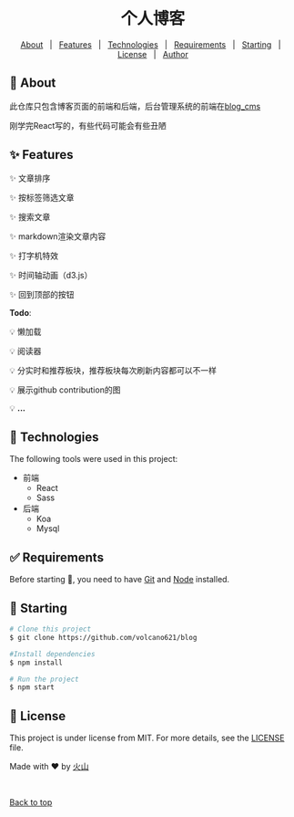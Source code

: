 <div align=center id="top">
  <h1>个人博客</h1>
</div>
<p align="center">
  <a href="#dart-about">About</a> &#xa0; | &#xa0;
  <a href="#sparkles-features">Features</a> &#xa0; | &#xa0;
  <a href="#rocket-technologies">Technologies</a> &#xa0; | &#xa0;
  <a href="#white_check_mark-requirements">Requirements</a> &#xa0; | &#xa0;
  <a href="#checkered_flag-starting">Starting</a> &#xa0; | &#xa0;
  <a href="#memo-license">License</a> &#xa0; | &#xa0;
  <a href="https://github.com/volcano621" target="_blank">Author</a>
</p>


## :dart: About

此仓库只包含博客页面的前端和后端，后台管理系统的前端在<a href="https://github.com/volcano621/blog-cms">blog_cms</a>

刚学完React写的，有些代码可能会有些丑陋

## :sparkles: Features
:sparkles: 文章排序

:sparkles: 按标签筛选文章

:sparkles: 搜索文章

:sparkles: markdown渲染文章内容

:sparkles: 打字机特效

:sparkles: 时间轴动画（d3.js）

:sparkles: 回到顶部的按钮

**Todo**:

:bulb: 懒加载

:bulb: 阅读器

:bulb: 分实时和推荐板块，推荐板块每次刷新内容都可以不一样

:bulb: 展示github contribution的图

:bulb: **...**


## :rocket: Technologies

The following tools were used in this project:

+ 前端
  + React
  + Sass
+ 后端
  + Koa
  + Mysql

## :white_check_mark: Requirements

Before starting :checkered_flag:, you need to have [Git](https://git-scm.com) and [Node](https://nodejs.org/en/) installed.

## :checkered_flag: Starting

```bash
# Clone this project
$ git clone https://github.com/volcano621/blog

#Install dependencies
$ npm install

# Run the project
$ npm start

```


## :memo: License

This project is under license from MIT. For more details, see the [LICENSE](LICENSE.md) file.

Made with :heart: by [火山](https://github.com/volcano621)


&#xa0;

<a href="#top">Back to top</a>
